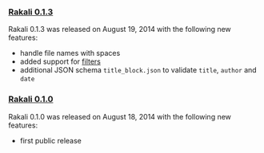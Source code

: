 ### [Rakali 0.1.3](https://github.com/rakali/rakali.rb/releases/tag/v0.1.3)

Rakali 0.1.3 was released on August 19, 2014 with the following new features:

* handle file names with spaces
* added support for [filters](http://johnmacfarlane.net/pandoc/scripting.html)
* additional JSON schema `title_block.json` to validate `title`, `author` and `date`

### [Rakali 0.1.0](https://github.com/rakali/rakali.rb/releases/tag/v0.1.0)

Rakali 0.1.0 was released on August 18, 2014 with the following new features:

* first public release
